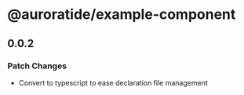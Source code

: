 # @auroratide/example-component

## 0.0.2

### Patch Changes

- Convert to typescript to ease declaration file management
